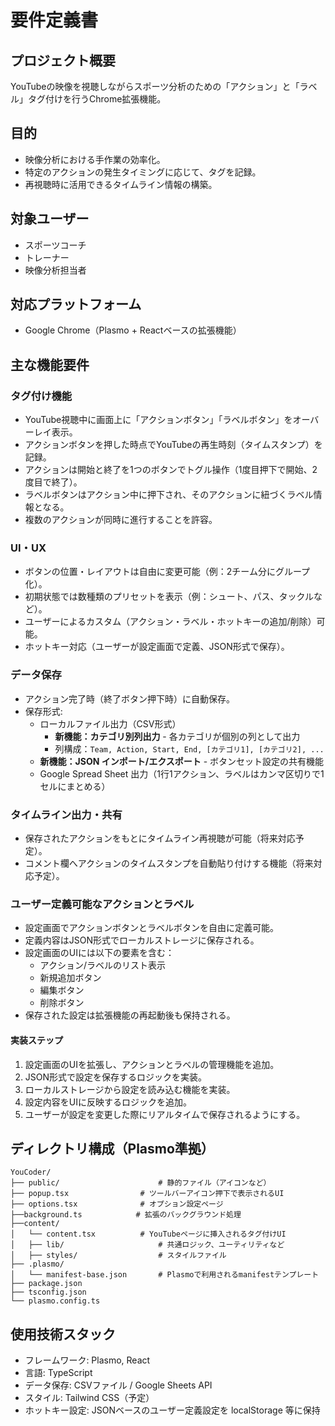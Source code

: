 # 要件定義書

## プロジェクト概要

YouTubeの映像を視聴しながらスポーツ分析のための「アクション」と「ラベル」タグ付けを行うChrome拡張機能。

## 目的

- 映像分析における手作業の効率化。
- 特定のアクションの発生タイミングに応じて、タグを記録。
- 再視聴時に活用できるタイムライン情報の構築。

## 対象ユーザー

- スポーツコーチ
- トレーナー
- 映像分析担当者

## 対応プラットフォーム

- Google Chrome（Plasmo + Reactベースの拡張機能）

## 主な機能要件

### タグ付け機能

- YouTube視聴中に画面上に「アクションボタン」「ラベルボタン」をオーバーレイ表示。
- アクションボタンを押した時点でYouTubeの再生時刻（タイムスタンプ）を記録。
- アクションは開始と終了を1つのボタンでトグル操作（1度目押下で開始、2度目で終了）。
- ラベルボタンはアクション中に押下され、そのアクションに紐づくラベル情報となる。
- 複数のアクションが同時に進行することを許容。

### UI・UX

- ボタンの位置・レイアウトは自由に変更可能（例：2チーム分にグループ化）。
- 初期状態では数種類のプリセットを表示（例：シュート、パス、タックルなど）。
- ユーザーによるカスタム（アクション・ラベル・ホットキーの追加/削除）可能。
- ホットキー対応（ユーザーが設定画面で定義、JSON形式で保存）。

### データ保存

- アクション完了時（終了ボタン押下時）に自動保存。
- 保存形式:
  - ローカルファイル出力（CSV形式）
    - **新機能：カテゴリ別列出力** - 各カテゴリが個別の列として出力
    - 列構成：`Team, Action, Start, End, [カテゴリ1], [カテゴリ2], ...`
  - **新機能：JSON インポート/エクスポート** - ボタンセット設定の共有機能
  - Google Spread Sheet 出力（1行1アクション、ラベルはカンマ区切りで1セルにまとめる）

### タイムライン出力・共有

- 保存されたアクションをもとにタイムライン再視聴が可能（将来対応予定）。
- コメント欄へアクションのタイムスタンプを自動貼り付けする機能（将来対応予定）。

### ユーザー定義可能なアクションとラベル

- 設定画面でアクションボタンとラベルボタンを自由に定義可能。
- 定義内容はJSON形式でローカルストレージに保存される。
- 設定画面のUIには以下の要素を含む：
  - アクション/ラベルのリスト表示
  - 新規追加ボタン
  - 編集ボタン
  - 削除ボタン
- 保存された設定は拡張機能の再起動後も保持される。

#### 実装ステップ

1. 設定画面のUIを拡張し、アクションとラベルの管理機能を追加。
2. JSON形式で設定を保存するロジックを実装。
3. ローカルストレージから設定を読み込む機能を実装。
4. 設定内容をUIに反映するロジックを追加。
5. ユーザーが設定を変更した際にリアルタイムで保存されるようにする。

## ディレクトリ構成（Plasmo準拠）

```
YouCoder/
├── public/                      # 静的ファイル（アイコンなど）
├── popup.tsx                # ツールバーアイコン押下で表示されるUI
├── options.tsx              # オプション設定ページ
├──background.ts            # 拡張のバックグラウンド処理
├──content/
│   └── content.tsx          # YouTubeページに挿入されるタグ付けUI
│   ├── lib/                     # 共通ロジック、ユーティリティなど
│   ├── styles/                  # スタイルファイル
├── .plasmo/
│   └── manifest-base.json       # Plasmoで利用されるmanifestテンプレート
├── package.json
├── tsconfig.json
└── plasmo.config.ts
```

## 使用技術スタック

- フレームワーク: Plasmo, React
- 言語: TypeScript
- データ保存: CSVファイル / Google Sheets API
- スタイル: Tailwind CSS（予定）
- ホットキー設定: JSONベースのユーザー定義設定を localStorage 等に保持
